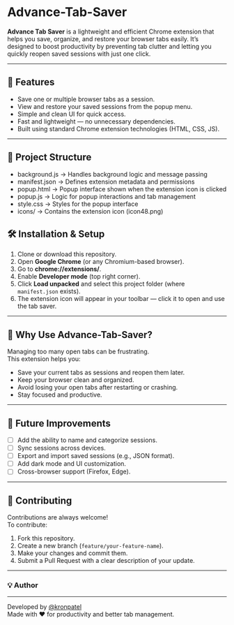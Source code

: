 # Advance-Tab-Saver

**Advance Tab Saver** is a lightweight and efficient Chrome extension that helps you save, organize, and restore your browser tabs easily. It’s designed to boost productivity by preventing tab clutter and letting you quickly reopen saved sessions with just one click.

---

## 🚀 Features

- Save one or multiple browser tabs as a session.  
- View and restore your saved sessions from the popup menu.  
- Simple and clean UI for quick access.  
- Fast and lightweight — no unnecessary dependencies.  
- Built using standard Chrome extension technologies (HTML, CSS, JS).

---

## 🧱 Project Structure

- background.js → Handles background logic and message passing
- manifest.json → Defines extension metadata and permissions
- popup.html → Popup interface shown when the extension icon is clicked
- popup.js → Logic for popup interactions and tab management
- style.css → Styles for the popup interface
- icons/ → Contains the extension icon (icon48.png)

## 🛠 Installation & Setup

1. Clone or download this repository.  
2. Open **Google Chrome** (or any Chromium-based browser).  
3. Go to **chrome://extensions/**.  
4. Enable **Developer mode** (top right corner).  
5. Click **Load unpacked** and select this project folder (where `manifest.json` exists).  
6. The extension icon will appear in your toolbar — click it to open and use the tab saver.

---

## 🎯 Why Use Advance-Tab-Saver?

Managing too many open tabs can be frustrating.  
This extension helps you:

- Save your current tabs as sessions and reopen them later.  
- Keep your browser clean and organized.  
- Avoid losing your open tabs after restarting or crashing.  
- Stay focused and productive.

---

## 🔮 Future Improvements

- [ ] Add the ability to name and categorize sessions.  
- [ ] Sync sessions across devices.  
- [ ] Export and import saved sessions (e.g., JSON format).  
- [ ] Add dark mode and UI customization.  
- [ ] Cross-browser support (Firefox, Edge).

---

## 🤝 Contributing

Contributions are always welcome!  
To contribute:
1. Fork this repository.  
2. Create a new branch (`feature/your-feature-name`).  
3. Make your changes and commit them.  
4. Submit a Pull Request with a clear description of your update.

---

### 💡 Author
---
Developed by [@kronpatel](https://github.com/kronpatel)  
Made with ❤️ for productivity and better tab management.